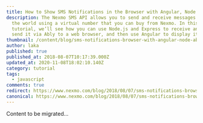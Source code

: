 ```yaml
---
title: How to Show SMS Notifications in the Browser with Angular, Node.JS, and Ably
description: The Nexmo SMS API allows you to send and receive messages around
  the world using a virtual number that you can buy from Nexmo. In this
  tutorial, we’ll see how you can use Node.js and Express to receive an SMS,
  send it via Ably to a web browser, and then use Angular to display it […]
thumbnail: /content/blog/sms-notifications-browser-with-angular-node-ably-dr/2018-08-07-11.20.15.jpg
author: laka
published: true
published_at: 2018-08-07T10:17:39.000Z
updated_at: 2020-11-08T18:02:10.140Z
category: tutorial
tags:
  - javascript
comments: true
redirect: https://www.nexmo.com/blog/2018/08/07/sms-notifications-browser-with-angular-node-ably-dr
canonical: https://www.nexmo.com/blog/2018/08/07/sms-notifications-browser-with-angular-node-ably-dr
---
```


Content to be migrated...

